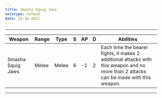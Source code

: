 ```yaml
---
title: Smasha Squig Jaws
notetype: nofeed
date: 23-10-2021
---
```


---

| Weapon            | Range | Type  | S   | AP  | D   | Abilities                                                                                                                            |
| ----------------- | ----- | ----- | --- | --- | --- | ------------------------------------------------------------------------------------------------------------------------------------ |
| Smasha Squig Jaws | Melee | Melee | 6   | -1  | 2   | Each time the bearer fights, it makes 2 additional attacks with this weapon and no more than 2 attacks can be made with this weapon. | 

---